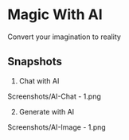 # Magic With AI

<p> Convert your imagination to reality </p>

  <h2> Snapshots </h2>

1. Chat with AI
   
Screenshots/AI-Chat - 1.png

2. Generate with AI

Screenshots/AI-Image - 1.png


